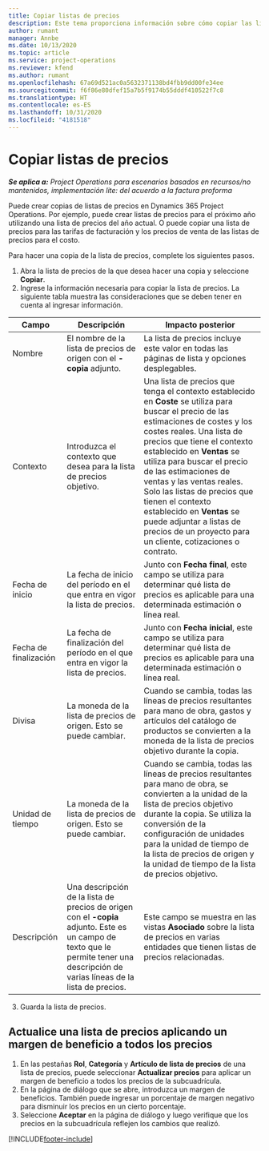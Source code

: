 ```yaml
---
title: Copiar listas de precios
description: Este tema proporciona información sobre cómo copiar las listas de precios de productos en Project Operations.
author: rumant
manager: Annbe
ms.date: 10/13/2020
ms.topic: article
ms.service: project-operations
ms.reviewer: kfend
ms.author: rumant
ms.openlocfilehash: 67a69d521ac0a5632371138bd4fbb9dd00fe34ee
ms.sourcegitcommit: f6f86e80dfef15a7b5f9174b55dddf410522f7c8
ms.translationtype: HT
ms.contentlocale: es-ES
ms.lasthandoff: 10/31/2020
ms.locfileid: "4181518"
---
```

# <a name="copy-price-lists"></a>Copiar listas de precios

_**Se aplica a:** Project Operations para escenarios basados en recursos/no mantenidos, implementación lite: del acuerdo a la factura proforma_

Puede crear copias de listas de precios en Dynamics 365 Project Operations. Por ejemplo, puede crear listas de precios para el próximo año utilizando una lista de precios del año actual.  O puede copiar una lista de precios para las tarifas de facturación y los precios de venta de las listas de precios para el costo. 

Para hacer una copia de la lista de precios, complete los siguientes pasos.

1. Abra la lista de precios de la que desea hacer una copia y seleccione **Copiar**.
2. Ingrese la información necesaria para copiar la lista de precios. La siguiente tabla muestra las consideraciones que se deben tener en cuenta al ingresar información.

| Campo | Descripción | Impacto posterior |
| --- | --- | --- |
| Nombre | El nombre de la lista de precios de origen con el **-copia** adjunto. | La lista de precios incluye este valor en todas las páginas de lista y opciones desplegables. |
| Contexto | Introduzca el contexto que desea para la lista de precios objetivo. | Una lista de precios que tenga el contexto establecido en **Coste** se utiliza para buscar el precio de las estimaciones de costes y los costes reales. Una lista de precios que tiene el contexto establecido en **Ventas** se utiliza para buscar el precio de las estimaciones de ventas y las ventas reales. Solo las listas de precios que tienen el contexto establecido en **Ventas** se puede adjuntar a listas de precios de un proyecto para un cliente, cotizaciones o contrato. |
| Fecha de inicio | La fecha de inicio del período en el que entra en vigor la lista de precios. | Junto con **Fecha final**, este campo se utiliza para determinar qué lista de precios es aplicable para una determinada estimación o línea real. |
| Fecha de finalización | La fecha de finalización del período en el que entra en vigor la lista de precios. | Junto con **Fecha inicial**, este campo se utiliza para determinar qué lista de precios es aplicable para una determinada estimación o línea real. |
| Divisa | La moneda de la lista de precios de origen. Esto se puede cambiar. | Cuando se cambia, todas las líneas de precios resultantes para mano de obra, gastos y artículos del catálogo de productos se convierten a la moneda de la lista de precios objetivo durante la copia. |
| Unidad de tiempo | La moneda de la lista de precios de origen. Esto se puede cambiar. | Cuando se cambia, todas las líneas de precios resultantes para mano de obra, se convierten a la unidad de la lista de precios objetivo durante la copia. Se utiliza la conversión de la configuración de unidades para la unidad de tiempo de la lista de precios de origen y la unidad de tiempo de la lista de precios objetivo. |
| Descripción | Una descripción de la lista de precios de origen con el **-copia** adjunto. Este es un campo de texto que le permite tener una descripción de varias líneas de la lista de precios. | Este campo se muestra en las vistas **Asociado** sobre la lista de precios en varias entidades que tienen listas de precios relacionadas. |

3. Guarda la lista de precios. 

## <a name="update-a-price-list-by-applying-a-mark-up-to-all-the-prices"></a>Actualice una lista de precios aplicando un margen de beneficio a todos los precios

1. En las pestañas **Rol**, **Categoría** y **Artículo de lista de precios** de una lista de precios, puede seleccionar **Actualizar precios** para aplicar un margen de beneficio a todos los precios de la subcuadrícula. 
2. En la página de diálogo que se abre, introduzca un margen de beneficios. También puede ingresar un porcentaje de margen negativo para disminuir los precios en un cierto porcentaje. 
3. Seleccione **Aceptar** en la página de diálogo y luego verifique que los precios en la subcuadrícula reflejen los cambios que realizó.


[!INCLUDE[footer-include](../includes/footer-banner.md)]